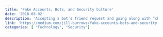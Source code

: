 ```yaml
---
title: 'Fake Accounts, Bots, and Security Culture'
date: '2018-03-02'
description: 'Accepting a bot’s friend request and going along with “chain letter” advice are terrible ideas.'
link: 'https://medium.com/jill-burrows/fake-accounts-bots-and-security-culture-218468689ab5'
categories: [ "Technology", "Security"]
---
```

